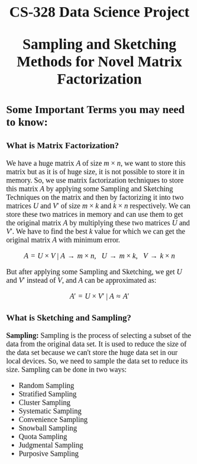 <span style="font-family: 'Times New Roman'; font-size:20px">

<h1 align="center">
CS-328 Data Science Project

Sampling and Sketching Methods for Novel Matrix Factorization
</h1>

<h2>Some Important Terms you may need to know:</h2>
<h3>
What is Matrix Factorization?
</h3>

We have a huge matrix $A$ of size $m \times n$, we want to store this matrix but as it is of huge size, it is not possible to store it in memory. So, we use matrix factorization techniques to store this matrix $A$ by applying some Sampling and Sketching Techniques on the matrix and then by factorizing it into two matrices $U$ and $V'$ of size $m \times k$ and $k \times n$ respectively. We can store these two matrices in memory and can use them to get the original matrix $A$ by multiplying these two matrices $U$ and $V'$. We have to find the best $k$ value for which we can get the original matrix $A$ with minimum error.

$$A = U \times V\ |\ A → m \times n,\ \ \ U → m \times k,\ \ \ V → k \times n$$

But after applying some Sampling and Sketching, we get $U$ and $V'$ instead of $V$, and $A$ can be approximated as:

$$A' = U \times V'\ |\ A \approx A'$$

<h3>
What is Sketching and Sampling?
</h3>

**Sampling:** Sampling is the process of selecting a subset of the data from the original data set. It is used to reduce the size of the data set because we can't store the huge data set in our local devices. So, we need to sample the data set to reduce its size. Sampling can be done in two ways:
- Random Sampling
- Stratified Sampling
- Cluster Sampling
- Systematic Sampling
- Convenience Sampling
- Snowball Sampling
- Quota Sampling
- Judgmental Sampling
- Purposive Sampling

</span>
